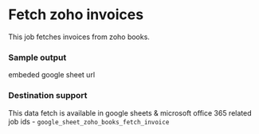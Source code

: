 # Fetch zoho invoices

This job fetches invoices from zoho books. 

### Sample output
embeded google sheet url

### Destination support
This data fetch is available in google sheets & microsoft office 365
related job ids - `google_sheet_zoho_books_fetch_invoice`